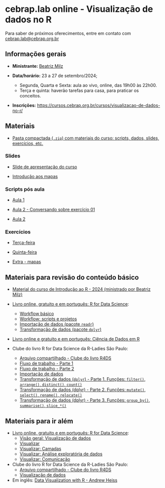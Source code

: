 
<!-- README.md is generated from README.Rmd. Please edit that file -->

# cebrap.lab online - Visualização de dados no R

Para saber de próximos oferecimentos, entre em contato com
<cebrap.lab@cebrap.org.br>

## Informações gerais

- **Ministrante:** [Beatriz Milz](https://beamilz.com/about/)

- **Data/horário:** 23 a 27 de setembro/2024;

  - Segunda, Quarta e Sexta: aula ao vivo, online, das 19h00 às 22h00.
  - Terça e quinta: haverão tarefas para casa, para praticar os
    conceitos.

- **Inscrições:**
  <https://cursos.cebrap.org.br/cursos/visualizacao-de-dados-no-r/>

## Materiais

- [Pasta compactada (`.zip`) com materiais do curso: scripts, dados,
  slides, exercícios,
  etc.](https://github.com/beatrizmilz/2024-09-cebrap-lab-viz/archive/refs/heads/main.zip)

### Slides

- [Slide de apresentação do
  curso](https://beatrizmilz.github.io/2024-09-cebrap-lab-viz/slides/introducao-ao-curso.html#/)

- [Introdução aos
  mapas](https://beatrizmilz.github.io/2024-09-cebrap-lab-viz/slides/mapas-com-r.html#/)

### Scripts pós aula

- [Aula
  1](https://github.com/beatrizmilz/2024-09-cebrap-lab-viz/blob/main/scripts-pos-aula/aula-01.R)

- [Aula 2 - Conversando sobre exercício
  01](https://github.com/beatrizmilz/2024-09-cebrap-lab-viz/blob/main/scripts-pos-aula/exercicio-01.R)

- [Aula
  2](https://github.com/beatrizmilz/2024-09-cebrap-lab-viz/blob/main/scripts-pos-aula/aula-02.R)

<!-- -  [Dúvida - Linha do tempo](https://github.com/beatrizmilz/2024-09-cebrap-lab-viz/blob/main/scripts-pos-aula/duvida-linha-do-tempo.R) -->
<!-- -  [Aula 3](https://github.com/beatrizmilz/2024-09-cebrap-lab-viz/blob/main/scripts-pos-aula/aula-03.R) -->
<!-- -  [Aula 3 - Esquisse](https://github.com/beatrizmilz/2024-09-cebrap-lab-viz/blob/main/scripts-pos-aula/esquisse.R) -->

### Exercícios

- [Terça-feira](https://github.com/beatrizmilz/2024-09-cebrap-lab-viz/blob/main/exercicios/exercicio-01.R)

- [Quinta-feira](https://github.com/beatrizmilz/2024-09-cebrap-lab-viz/blob/main/exercicios/exercicio-02.R)

- [Extra -
  mapas](https://github.com/beatrizmilz/2024-09-cebrap-lab-viz/blob/main/exercicios/exercicio-03.R)

## Materiais para revisão do conteúdo básico

- [Material do curso de Introdução ao R - 2024 (ministrado por Beatriz
  Milz)](https://beatrizmilz.github.io/2024-08-cebrap-lab-intro-R/)

- [Livro online, gratuito e em português: R for Data
  Science](https://cienciadedatos.github.io/pt-r4ds/):

  - [Workflow
    básico](https://cienciadedatos.github.io/pt-r4ds/workflow-basics.html)
  - [Workflow: scripts e
    projetos](https://cienciadedatos.github.io/pt-r4ds/workflow-scripts.html)
  - [Importação de dados (pacote
    `readr`)](https://cienciadedatos.github.io/pt-r4ds/data-import.html)
  - [Transformação de dados (pacote
    `dplyr`)](https://cienciadedatos.github.io/pt-r4ds/data-transform.html)

- [Livro online e gratuito e em português: Ciência de Dados em
  R](https://livro.curso-r.com/7-2-dplyr.html)

- Clube do livro R for Data Science da R-Ladies São Paulo:

  - [Arquivo compartilhado - Clube do livro
    R4DS](https://docs.google.com/document/d/1xCn5gxK47tj9lRpDovwGNlza9i1FX2VBixo1V7VtUUs/edit?usp=sharing)
  - [Fluxo de trabalho - Parte
    1](https://www.youtube.com/live/RSQMMG2pPWU?si=wHv0JKXRtxpThbSJ)
  - [Fluxo de trabalho - Parte
    2](https://www.youtube.com/live/NZWQPFy_g4g?si=gwUFPISBKFKJfLcO)
  - [Importação de dados](https://www.youtube.com/watch?v=BvXy7rC-b2g)
  - [Transformação de dados (`dplyr`) - Parte 1. Funções: `filter()`,
    `arrange()`, `distinct()`,
    `count()`](https://beamilz.com/talks/pt/2024-06-r4ds-dplyr-pt1/)
  - [Transformação de dados (dplyr) - Parte 2. Funções: `mutate()`,
    `select()`, `rename()`,
    `relocate()`](https://beamilz.com/talks/pt/2024-07-r4ds-dplyr-pt2/)
  - [Transformação de dados (dplyr) - Parte 3. Funções: `group_by()`,
    `summarise()`,
    `slice_*()`](https://beamilz.com/talks/pt/2024-07-r4ds-dplyr-pt3/)

## Materiais para ir além

- [Livro online, gratuito e em português: R for Data
  Science](https://cienciadedatos.github.io/pt-r4ds/):
  - [Visão geral: Visualização de
    dados](https://cienciadedatos.github.io/pt-r4ds/data-visualize.html)
  - [Visualizar](https://cienciadedatos.github.io/pt-r4ds/visualize.html)
  - [Visualizar:
    Camadas](https://cienciadedatos.github.io/pt-r4ds/layers.html)
  - [Visualizar: Análise exploratória de
    dados](https://cienciadedatos.github.io/pt-r4ds/EDA.html)
  - [Visualizar:
    Comunicação](https://cienciadedatos.github.io/pt-r4ds/communication.html)
- Clube do livro R for Data Science da R-Ladies São Paulo:
  - [Arquivo compartilhado - Clube do livro
    R4DS](https://docs.google.com/document/d/1xCn5gxK47tj9lRpDovwGNlza9i1FX2VBixo1V7VtUUs/edit?usp=sharing)
  - [Visualização de
    dados](https://www.youtube.com/live/MGz7l_nLQLQ?si=c49XYqD5KGU6ccdR)
- Em inglês: [Data Visualization with R - Andrew
  Heiss](https://datavizf23.classes.andrewheiss.com/syllabus.html)
